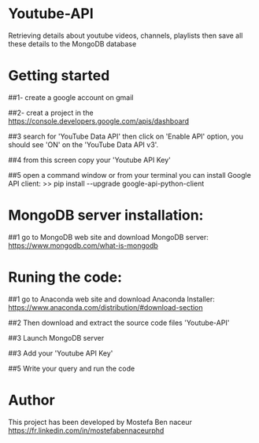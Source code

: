 # Youtube-API
Retrieving details about youtube videos, channels, playlists then save all these details to the MongoDB database

# Getting started
##1- create a google account on gmail

##2- creat a project in the https://console.developers.google.com/apis/dashboard

##3 search for 'YouTube Data API' then click on 'Enable API' option, you should see 'ON' on the 'YouTube Data API v3'. 

##4 from this screen copy your 'Youtube API Key'

##5 open a command window or from your terminal you can install Google API client:
\>\> pip install --upgrade google-api-python-client

#  MongoDB server installation:
##1 go to MongoDB web site and download MongoDB server: https://www.mongodb.com/what-is-mongodb

# Runing the code:
##1 go to Anaconda web site and download Anaconda Installer: https://www.anaconda.com/distribution/#download-section

##2 Then download and extract the source code files 'Youtube-API'

##3 Launch MongoDB server

##3 Add your 'Youtube API Key'

##5 Write your query and run the code

# Author

This project has been developed by Mostefa Ben naceur https://fr.linkedin.com/in/mostefabennaceurphd





